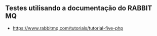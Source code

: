 ## Testes utilisando a documentação do RABBIT MQ
- https://www.rabbitmq.com/tutorials/tutorial-five-php
